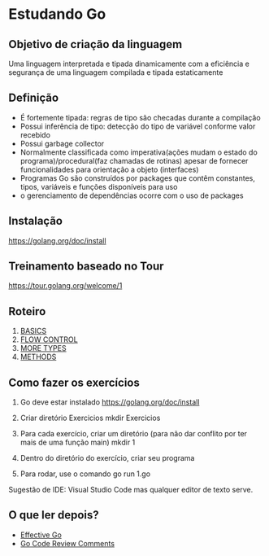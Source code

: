 # Estudando Go

## Objetivo de criação da linguagem
Uma linguagem interpretada e tipada dinamicamente com a eficiência e segurança de uma linguagem compilada e tipada estaticamente

## Definição
- É fortemente tipada: regras de tipo são checadas durante a compilação
- Possui inferência de tipo: detecção do tipo de variável conforme valor recebido
- Possui garbage collector
- Normalmente classificada como imperativa(ações mudam o estado do programa)/procedural(faz chamadas de rotinas) apesar de fornecer funcionalidades para orientação a objeto (interfaces)
- Programas Go são construídos por packages que contêm constantes, tipos, variáveis e funções disponíveis para uso
- o gerenciamento de dependências ocorre com o uso de packages

## Instalação 
https://golang.org/doc/install

## Treinamento baseado no Tour
https://tour.golang.org/welcome/1

## Roteiro
1) [BASICS](1-BASICS.md)
2) [FLOW CONTROL](2-FLOWCONTROL.md)
3) [MORE TYPES](3-MORETYPES.md)
4) [METHODS](4-METHODS.md)

## Como fazer os exercícios
1) Go deve estar instalado
https://golang.org/doc/install

2) Criar diretório Exercicios
mkdir Exercicios

3) Para cada exercício, criar um diretório (para não dar conflito por ter mais de uma função main)
mkdir 1

4) Dentro do diretório do exercício, criar seu programa

5) Para rodar, use o comando
go run 1.go

Sugestão de IDE: Visual Studio Code mas qualquer editor de texto serve.

## O que ler depois?
- [Effective Go](https://golang.org/doc/effective_go.html)
- [Go Code Review Comments](https://github.com/golang/go/wiki/CodeReviewComments)

